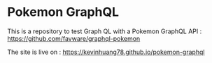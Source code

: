 # Pokemon GraphQL

This is a repository to test Graph QL with a Pokemon GraphQL API : https://github.com/favware/graphql-pokemon

The site is live on : https://kevinhuang78.github.io/pokemon-graphql
